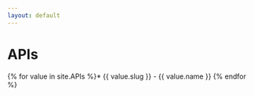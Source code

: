 ```yaml
---
layout: default
---
```

# APIs

{% for value in site.APIs %}* {{ value.slug }} - {{ value.name }}
{% endfor %}
